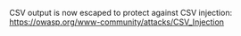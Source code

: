 CSV output is now escaped to protect against CSV injection: https://owasp.org/www-community/attacks/CSV_Injection
